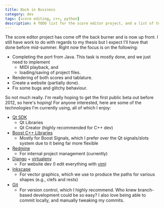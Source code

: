 ```yaml
---
title: Back in Business
category: dev
tags: [score editing, c++, python]
description: A TODO list for the score editor project, and a list of tech I've been using for it.
---
```


The score editor project has come off the back burner and is now up front. I still have work to do
with regards to my thesis but I expect I'll have that done before mid-summer. Right now the focus is
on the following:

- Completing the port from Java. This task is mostly done, and we just need to implement
  - MIDI playback, and
  - loading/saving of project files.
- Rendering of both scores and tablature.
- Create a website (partially done).
- Fix some bugs and glitchy behaviour.

So not much really. I'm really hoping to get the first public beta out before 2012, so here's
hoping! For anyone interested, here are some of the technologies I'm currently using, all of which I
enjoy:

- [Qt SDK](https://www.qt.io/developers)
  - Qt Libraries
  - Qt Creator (highly recommended for C++ dev)
- [Boost C++ Libraries](https://www.boost.org/)
  - Mostly for Boost Signals, which I prefer over the Qt signals/slots system due to it being far
    more flexible
- [Redmine](https://www.redmine.org/)
  - For internal project management (currently)
- [Django](https://www.djangoproject.com/) + [virtualenv](https://pypi.org/project/virtualenv/)
  - For website dev (I edit everything with [vim](https://www.vim.org/))
- [Inkscape](https://inkscape.org/)
  - For vector graphics, which we use to produce the paths for various shapes (e.g., clefs and
    rests)
- [Git](https://git-scm.com/)
  - For version control, which I highly recommend. Who knew branch-based development could be so
    easy? I also love being able to commit locally, and manually tweaking my commits.
